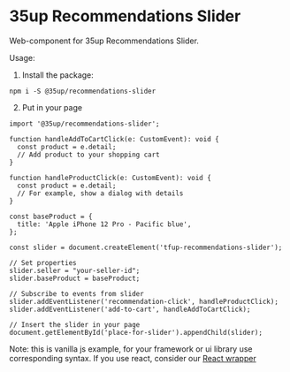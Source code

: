 # 35up Recommendations Slider

Web-component for 35up Recommendations Slider.

Usage:
1. Install the package:
```
npm i -S @35up/recommendations-slider
```
2. Put in your page
```
import '@35up/recommendations-slider';

function handleAddToCartClick(e: CustomEvent): void {
  const product = e.detail;
  // Add product to your shopping cart
}

function handleProductClick(e: CustomEvent): void {
  const product = e.detail;
  // For example, show a dialog with details
}

const baseProduct = {
  title: 'Apple iPhone 12 Pro - Pacific blue',
};

const slider = document.createElement('tfup-recommendations-slider');

// Set properties
slider.seller = "your-seller-id";
slider.baseProduct = baseProduct;

// Subscribe to events from slider
slider.addEventListener('recommendation-click', handleProductClick);
slider.addEventListener('add-to-cart', handleAddToCartClick);

// Insert the slider in your page
document.getElementById('place-for-slider').appendChild(slider);
```

Note: this is vanilla js example, for your framework or ui library use 
corresponding syntax. If you use react, consider our
[React wrapper](../react-slider/README.md)

